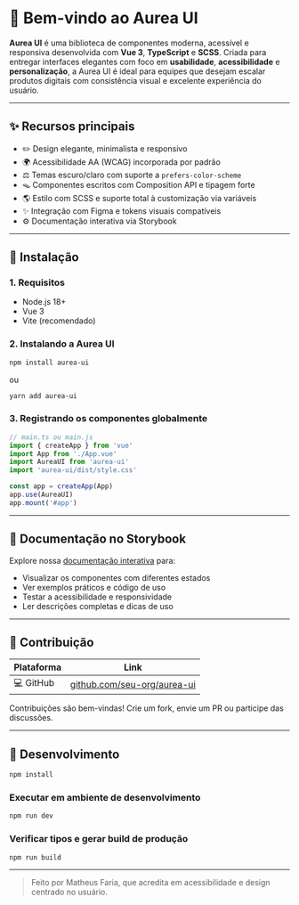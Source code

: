 # 🌟 Bem-vindo ao Aurea UI

**Aurea UI** é uma biblioteca de componentes moderna, acessível e responsiva desenvolvida com **Vue 3**, **TypeScript** e **SCSS**. Criada para entregar interfaces elegantes com foco em **usabilidade**, **acessibilidade** e **personalização**, a Aurea UI é ideal para equipes que desejam escalar produtos digitais com consistência visual e excelente experiência do usuário.

---

## ✨ Recursos principais

- ✏️ Design elegante, minimalista e responsivo
- 🌍 Acessibilidade AA (WCAG) incorporada por padrão
- ⚖️ Temas escuro/claro com suporte a `prefers-color-scheme`
- 🪤 Componentes escritos com Composition API e tipagem forte
- 🌎 Estilo com SCSS e suporte total à customização via variáveis
- ✨ Integração com Figma e tokens visuais compatíveis
- ⚙️ Documentação interativa via Storybook

---

## 🚀 Instalação

### 1. Requisitos

- Node.js 18+
- Vue 3
- Vite (recomendado)

### 2. Instalando a Aurea UI

```bash
npm install aurea-ui
```

ou

```bash
yarn add aurea-ui
```

### 3. Registrando os componentes globalmente

```ts
// main.ts ou main.js
import { createApp } from 'vue'
import App from './App.vue'
import AureaUI from 'aurea-ui'
import 'aurea-ui/dist/style.css'

const app = createApp(App)
app.use(AureaUI)
app.mount('#app')
```

---

## 📃 Documentação no Storybook

Explore nossa [documentação interativa](http://localhost:6006) para:

- Visualizar os componentes com diferentes estados
- Ver exemplos práticos e código de uso
- Testar a acessibilidade e responsividade
- Ler descrições completas e dicas de uso

---

## 🤝 Contribuição

| Plataforma | Link                                                               |
| ---------- | ------------------------------------------------------------------ |
| 💻 GitHub  | [github.com/seu-org/aurea-ui](https://github.com/seu-org/aurea-ui) |

Contribuições são bem-vindas! Crie um fork, envie um PR ou participe das discussões.

---

## 🧪 Desenvolvimento

```sh
npm install
```

### Executar em ambiente de desenvolvimento

```sh
npm run dev
```

### Verificar tipos e gerar build de produção

```sh
npm run build
```

---

> Feito por Matheus Faria, que acredita em acessibilidade e design centrado no usuário.
